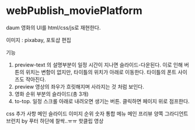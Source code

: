 # webPublish_moviePlatform
daum 영화의 UI를 html/css/js로 재현한다.

이미지 : pixabay, 포토샵 편집

기능
1. preview-text 의 설명부분이 일정 시간이 지나면 슬라이드-다운된다.
	이로 인해 버튼의 위치는 변함이 없지만, 타이틀의 위치가 아래로 이동한다.
	타이틀의 폰트 사이즈도 작아진다.
2. preview 영상의 좌우가 흐릿해지며 사라지는 것 처럼 보인다.
3. 영화 순위 부분의 슬라이드(총 3개)
4. to-top. 일정 스크롤 아래로 내려오면 생기는 버튼. 클릭하면 페이지 위로 점프한다.

css 추가 사항
메인 슬라이드 이미지 순위 숫자
통합 메뉴
메인 프리뷰 양쪽 그라디언트
브런치 by
푸터 하단에 찰싹..ㅠㅠ
핫클립 영상
